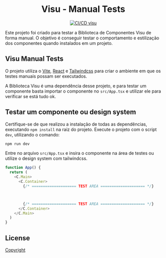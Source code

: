 <p align="center">
  <h1 align="center">Visu - Manual Tests</h1>
</p>

<p align="center">
  <a href="https://github.com/Coaktion/Droz-Visu/actions/workflows/build-and-test.js.yml">
    <img src="https://github.com/Coaktion/Droz-Visu/actions/workflows/build-and-test.js.yml/badge.svg" alt="CI/CD visu">
  </a>
</p>

Este projeto foi criado para testar a Biblioteca de Componentes Visu de forma manual. O objetivo é conseguir testar o comportamento e estilização dos componentes quando instalados em um projeto.

## Visu Manual Tests

O projeto utiliza o [Vite](https://vitejs.dev/), [React](https://pt-br.reactjs.org/) e [Tailwindcss](https://tailwindcss.com/) para criar o ambiente em que os testes manuais possam ser executados.

A Biblioteca Visu é uma dependência desse projeto, e para testar um componente basta importar o componente no `src/App.tsx` e utilizar ele para verificar se está tudo ok.
## Testar um componente ou design system

Certifique-se de que realizou a instalação de todas as dependências, executando `npm install` na raiz do projeto.
Execute o projeto com o script `dev`, utilizando o comando:

```bash
npm run dev
```

Entre no arquivo `src/App.tsx` e insira o componente na área de testes ou utilize o design system com tailwindcss.


```typescript
function App() {
  return (
    <C.Main>
      <C.Container>
        {/* ==================== TEST AREA ==================== */}



        {/* ==================== TEST AREA ==================== */}
      </C.Container>
    </C.Main>
  )
}
```



## License

[Copyright](./LICENSE)
